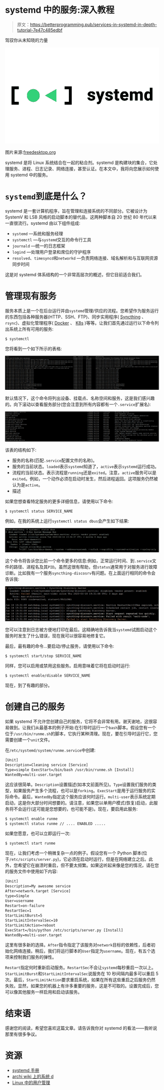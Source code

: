 # systemd 中的服务:深入教程

> 原文：<https://betterprogramming.pub/services-in-systemd-in-depth-tutorial-7e47c485edbf>

驾驭你从未知晓的力量

![](img/8b3162b92f3cea463922f43c894d26c2.png)

图片来源:[freedesktop.org](https://www.freedesktop.org/wiki/Software/systemd/)

systemd 是将 Linux 系统结合在一起的粘合剂。systemd 是构建块的集合，它处理服务、进程、日志记录、网络连接，甚至认证。在本文中，我将向您展示如何使用 systemd 中的服务。

# `systemd`到底是什么？

systemd 是一套计算机程序，旨在管理和连接系统的不同部分。它被设计为 SystemV 和 LSB 风格的启动脚本的替代品，这两种脚本自 20 世纪 80 年代以来一直很流行。systemd 由以下组件组成:

*   `systemd` —系统和服务经理
*   `systemctl` —与`systemd`交互的命令行工具
*   `journald` —统一的日志框架
*   `logind` —处理用户登录和席位的守护程序
*   `resolved`、`timesyncd`和`networkd` —负责网络连接、域名解析和与互联网资源同步时间

这是对 systemd 体系结构的一个非常高层次的概述，但它目前适合我们。

# 管理现有服务

服务本质上是一个在后台运行并由`systemd`管理/供应的流程。您希望作为服务运行的东西包括各种服务器(HTTP、SSH、FTP)、同步实用程序( [Syncthing](https://syncthing.net/) 、`rsync`)、虚拟化管理程序( [Docker](https://www.docker.com/) 、 [K8s](https://kubernetes.io/) )等等。让我们首先通过运行以下命令列出系统上所有可用的服务:

```
$ systemctl
```

您将看到一个如下所示的表格:

![](img/324b822db0091d9d98d71138d6e5973e.png)

默认情况下，这个命令将列出设备、挂载点、名称空间和服务，这是我们感兴趣的。向下滚动以查看服务部分(您会注意到所有内容都有一个`.service`扩展名):

![](img/97ef67dd9a4f9d7227aed55a58b6e7db.png)

该表的结构如下:

*   服务的名称(匹配`.service`配置文件的名称)。
*   服务的当前状态。`loaded`表示`systemd`知道了，`active`表示`systemd`运行成功。
*   流程的当前状态。表示流程是`running`还是`exited`。注意，`active`服务可以是`exited`。例如，一个动作必须在启动时发生，然后进程返回。这项服务仍然被认为是`active`。
*   描述

如果您想查看特定服务的更多详细信息，请使用以下命令:

```
$ systemctl status SERVICE_NAME
```

例如，在我的系统上运行`systemctl status dbus`会产生如下结果:

![](img/c13e00c7566c84b2c03b360455f1efd2.png)

这个命令将告诉您比前一个命令更多的信息:例如，正常运行时间、到`.service`文件的路径、进程名及其`PID`。虽然这很有帮助，但`status`通常用于对服务进行故障诊断。比如我有一个服务`syncthing-discosrv`有问题。在上面运行相同的命令会告诉我:

![](img/15a8ef7875b358649a09b09d1e7900f9.png)

您可以注意到日志被方便地打印在最后。这精确地告诉我当`systemd`试图启动这个服务时发生了什么错误，现在我可以很容易地修复它。

最后，最有趣的命令…要启动/停止服务，请使用以下命令:

```
$ systemctl start/stop SERVICE_NAME
```

同样，您可以启用或禁用这些服务。启用意味着它将在启动时运行:

```
$ systemctl enable/disable SERVICE_NAME
```

现在，到了有趣的部分。

# 创建自己的服务

如果 systemd 不允许您创建自己的服务，它将不会非常有用。谢天谢地，这很容易做到。让我们从最基本的例子开始:在引导时运行一个`bash`脚本。假设您有一个位于`/usr/bin/runme.sh`的脚本，它执行某种清理。现在，要在引导时运行它，您需要创建一个`unit`文件。

在`/etc/systemd/system/runme.service`中创建:

```
[Unit] 
Description=Cleaning service [Service] 
Type=simple ExecStart=/bin/bash /usr/bin/runme.sh [Install] 
WantedBy=multi-user.target
```

这应该很简单。`Description`设置描述(如本文前面所见)。`Type`设置我们服务的类型，如果服务产生多个流程，也可以是`forking`。`ExecStart`是用于运行服务的实际命令。最后，`WantedBy`指定这个服务应该何时运行。`multi-user`表示系统定期启动，这是你大部分时间想要的。请注意，如果您以单用户模式(恢复)启动，此服务将不会运行(这可能是您想要的，也可能不是)。现在，要启用此服务:

```
$ systemctl enable runme 
$ systemctl status runme // .... ENABLED .....
```

如果您愿意，也可以立即运行一次:

```
$ systemctl start runme
```

现在，让我们考虑一个稍微复杂一点的例子。假设您有一个 Python 脚本(位于`/etc/scripts/server.py`)，它必须在启动时运行，但是在网络建立之后。此外，您希望它在崩溃时重启，但不要太频繁。如果这听起来像是您的情况，请在您的服务文件中使用如下内容:

```
[Unit] 
Description=My awesome service 
After=network.target [Service] 
type=Simple 
User=username 
Restart=on-failure 
RestartSec=1 
StartLimitBurst=5 
StartLimitIntervalSec=10 
StartLimitAction=reboot 
ExecStart=/bin/python /etc/scripts/server.py [Install] 
WantedBy=multi-user.target
```

这里有很多新的选择。`After`指令指定了该服务对`network`目标的依赖性，后者初始化网络连接。稍后，我们将运行脚本的`User`指定为`username`。现在，有五个选项来控制我们服务的弹性。

`Restart`指定何时重新启动服务。`RestartSec`不会让`systemd`每秒重启一次以上。`StartLimitBurst`和`StartLimitIntervalSec`说服务在 10 秒间隔内最多可以重启 5 次。最后，`StartLimitAction`要求重启系统，如果在所有这些重启之后服务仍然失败。显然，如果您的机器上有许多重要的服务，这是不可取的。设置完成后，您可以像其他服务一样启用和启动该服务。

# 结束语

感谢您的阅读，希望您喜欢这篇文章。请告诉我你对 systemd 的看法——我听说那里有很多争议。

# 资源

*   [systemd 手册](https://www.freedesktop.org/software/systemd/man/)
*   [archi wiki 上的系统 d](https://wiki.archlinux.org/index.php/systemd#Service_types)
*   [Linux 中的用户管理](https://levelup.gitconnected.com/user-management-in-linux-explained-825b8a518abc)